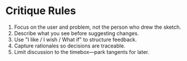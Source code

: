 <!-- Powered by BMAD™ Core -->

# Critique Rules

1. Focus on the user and problem, not the person who drew the sketch.
2. Describe what you see before suggesting changes.
3. Use "I like / I wish / What if" to structure feedback.
4. Capture rationales so decisions are traceable.
5. Limit discussion to the timebox—park tangents for later.
